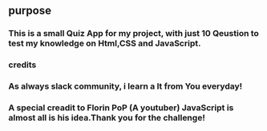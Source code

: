 ## purpose
### This is a small Quiz App for my project, with just 10 Qeustion to test my knowledge on Html,CSS and JavaScript.



### credits
  ### As always slack community, i learn a lt from You everyday!
  ### A special creadit to Florin PoP (A youtuber) JavaScript is almost all is his idea.Thank you for the challenge!

